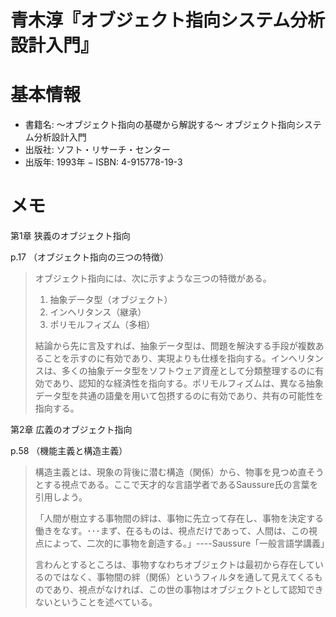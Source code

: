 青木淳『オブジェクト指向システム分析設計入門』
=============================================

# 基本情報

- 書籍名: 〜オブジェクト指向の基礎から解説する〜 オブジェクト指向システム分析設計入門
- 出版社: ソフト・リサーチ・センター
- 出版年: 1993年
− ISBN: 4-915778-19-3


# メモ

第1章 狭義のオブジェクト指向

p.17 （オブジェクト指向の三つの特徴）

> オブジェクト指向には、次に示すような三つの特徴がある。
> 
> 1. 抽象データ型（オブジェクト）
> 2. インヘリタンス（継承）
> 3. ポリモルフィズム（多相）
> 
> 結論から先に言及すれば、抽象データ型は、問題を解決する手段が複数あることを示すのに有効であり、実現よりも仕様を指向する。インヘリタンスは、多くの抽象データ型をソフトウェア資産として分類整理するのに有効であり、認知的な経済性を指向する。ポリモルフィズムは、異なる抽象データ型を共通の語彙を用いて包摂するのに有効であり、共有の可能性を指向する。


第2章 広義のオブジェクト指向

p.58 （機能主義と構造主義）

> 構造主義とは、現象の背後に潜む構造（関係）から、物事を見つめ直そうとする視点である。ここで天才的な言語学者であるSaussure氏の言葉を引用しよう。
>
>    「人間が樹立する事物間の絆は、事物に先立って存在し、事物を決定する働きをなす。･･･まず、在るものは、視点だけであって、人間は、この視点によって、二次的に事物を創造する。」----Saussure「一般言語学講義」
>
> 言わんとするところは、事物すなわちオブジェクトは最初から存在しているのではなく、事物間の絆（関係）というフィルタを通して見えてくるものであり、視点がなければ、この世の事物はオブジェクトとして認知できないということを述べている。




